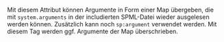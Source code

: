 Mit diesem Attribut können Argumente in Form einer Map übergeben, die mit `system.arguments` in der includierten SPML-Datei wieder ausgelesen werden können. Zusätzlich kann noch `sp:argument` verwendet werden. Mit diesem Tag werden ggf. Argumente der Map überschrieben.